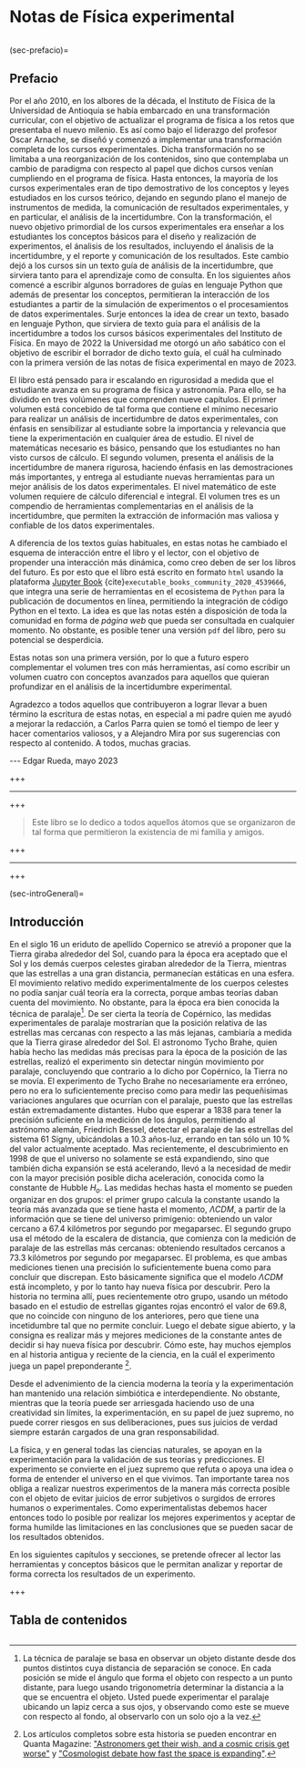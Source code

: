 # Notas de Física experimental

```{figure} logo.png
```

(sec-prefacio)=
## Prefacio

Por el año 2010, en los albores de la década, el Instituto de Física de la Universidad de Antioquia se había embarcado en una transformación curricular, con el objetivo de actualizar el programa de física a los retos que presentaba el nuevo milenio. Es así como bajo el liderazgo del profesor Oscar Arnache, se diseñó y comenzó a implementar una transformación completa de los cursos experimentales. Dicha transformación no se limitaba a una reorganización de los contenidos, sino que contemplaba un cambio de paradigma con respecto al papel que dichos cursos venían cumpliendo en el programa de física. Hasta entonces, la mayoría de los cursos experimentales eran de tipo demostrativo de los conceptos y leyes  estudiados en los cursos teórico, dejando en segundo plano el manejo de instrumentos de medida, la comunicación de resultados experimentales, y en particular, el análisis de la incertidumbre. Con la transformación, el nuevo objetivo primordial de los cursos experimentales era enseñar a los estudiantes los conceptos básicos para el diseño y realización de experimentos, el ánalisis de los resultados, incluyendo el ánalisis de la incertidumbre, y el reporte y comunicación de los resultados. Este cambio dejó a los cursos sin un texto guía de análisis de la incertidumbre, que sirviera tanto para el aprendizaje como de consulta. En los siguientes años comencé a escribir algunos borradores de guías en lenguaje Python que además de presentar los conceptos, permitieran la interacción de los estudiantes a partir de la simulación de experimentos o el procesamientos de datos experimentales. Surje entonces la idea de crear un texto, basado en lenguaje Python, que sirviera de texto guía para el análisis de la incertidumbre a todos los cursos básicos experimentales del Instituto de Física. En mayo de 2022 la Universidad me otorgó un año sabático con el objetivo de escribir el borrador de dicho texto guía, el cuál ha culminado con la primera versión de las notas de física experimental en mayo de 2023.

El libro está pensado para ir escalando en rigurosidad a medida que el estudiante avanza en su programa de física y astronomía. Para ello, se ha dividido en tres volúmenes que comprenden nueve capítulos. El primer volumen está concebido de tal forma que contiene el mínimo necesario para realizar un análisis de incertidumbre de datos experimentales, con énfasis en sensibilizar al estudiante sobre la importancia y relevancia que tiene la experimentación en cualquier área de estudio. El nivel de matemáticas necesario es básico, pensando que los estudiantes no han visto cursos de cálculo. El segundo volumen, presenta el análisis de la incertidumbre de manera rigurosa, haciendo énfasis en las demostraciones más importantes, y entrega al estudiante nuevas herramientas para un mejor análisis de los datos experimentales. El nivel matemático de este volumen requiere de cálculo diferencial e integral. El volumen tres es un compendio de herramientas complementarias en el análisis de la incertidumbre, que permiten la extracción de información mas valiosa y confiable de los datos experimentales.

A diferencia de los textos guías habituales, en estas notas he cambiado el esquema de interacción entre el libro y el lector, con el objetivo de propender una interacción más dinámica, como creo deben de ser los libros del futuro. Es por esto que el libro está escrito en formato `html` usando la plataforma [Jupyter Book](https://jupyterbook.org) {cite}`executable_books_community_2020_4539666`, que integra una serie de herramientas en el ecosistema de `Python` para la publicación de documentos en línea, permitiendo la integración de código Python en el texto. La idea es que las notas estén a disposición de toda la comunidad en forma de *página web* que pueda ser consultada en cualquier momento. No obstante, es posible tener una versión `pdf` del libro, pero su potencial se desperdicia.

Estas notas son una primera versión, por lo que a futuro espero complementar el volumen tres con más herramientas, así como escribir un volumen cuatro con conceptos avanzados para aquellos que quieran profundizar en el análisis de la incertidumbre experimental.

Agradezco a todos aquellos que contribuyeron a lograr llevar a buen término la escritura de estas notas, en especial a mi padre quien me ayudó a mejorar la redacción, a Carlos Parra quien se tomó el tiempo de leer y hacer comentarios valiosos, y a Alejandro Mira por sus sugerencias con respecto al contenido. A todos, muchas gracias.

--- Edgar Rueda, mayo 2023


+++

---

+++


>Este libro se lo dedico a todos aquellos átomos que se organizaron de tal forma que permitieron la existencia de mi familia y amigos.

+++

---

+++

(sec-introGeneral)=
## Introducción

En el siglo 16 un eriduto de apellido Copernico se atrevió a proponer que la Tierra giraba alrededor del Sol, cuando para la época era aceptado que el Sol y los demás cuerpos celestes giraban alrededor de la Tierra, mientras que las estrellas a una gran distancia, permanecían estáticas en una esfera. El movimiento relativo medido experimentalmente de los cuerpos celestes no podía sanjar cuál teoría era la correcta, porque ambas teorías daban cuenta del movimiento. No obstante, para la época era bien conocida la técnica de paralaje[^paralaje]. De ser cierta la teoría de Copérnico, las medidas experimentales de paralaje mostrarían que la posición relativa de las estrellas mas cercanas con respecto a las más lejanas, cambiaría a medida que la Tierra girase alrededor del Sol. El astronomo Tycho Brahe, quien había hecho las medidas más precisas para la época de la posición de las estrellas, realizó el experimento sin detectar ningún movimiento por paralaje, concluyendo que contrario a lo dicho por Copérnico, la Tierra no se movía. El experimento de Tycho Brahe no necesariamente era erróneo, pero no era lo suficientemente preciso como para medir las pequeñisimas variaciones angulares que ocurrían con el paralaje, puesto que las estrellas están extremadamente distantes. Hubo que esperar a 1838 para tener la precisión suficiente en la medición de los ángulos, permitiendo al astrónomo alemán, Friedrich Bessel, detectar el paralaje de las estrellas del sistema 61 Signy, ubicándolas a $10.3$ años-luz, errando en tan sólo un $10\,\%$ del valor actualmente aceptado. Mas recientemente, el descubrimiento en 1998 de que el universo no solamente se está expandiendo, sino que también dicha expansión se está acelerando, llevó a la necesidad de medir con la mayor precisión posible dicha aceleración, conocida como la constante de Hubble $H_o$. Las medidas hechas hasta el momento se pueden organizar en dos grupos: el primer grupo calcula la constante usando la teoría más avanzada que se tiene hasta el momento, $\Lambda CDM$, a partir de la información que se tiene del universo primigenio: obteniendo un valor cercano a $67.4$ kilómetros por segundo por megaparsec. El segundo grupo usa el método de la escalera de distancia, que comienza con la medición de paralaje de las estrellas más cercanas: obteniendo resultados cercanos a $73.3$ kilómetros por segundo por megaparsec. El problema, es que ambas mediciones tienen una precisión lo suficientemente buena como para concluir que discrepan. Esto básicamente significa que el modelo $\Lambda CDM$ está incompleto, y por lo tanto hay nueva física por descubrir. Pero la historia no termina allí, pues recientemente otro grupo, usando un método basado en el estudio de estrellas gigantes rojas encontró el valor de $69.8$, que no coincide con ninguno de los anteriores, pero que tiene una incetidumbre tal que no permite concluir. Luego el debate sigue abierto, y la consigna es realizar más y mejores mediciones de la constante antes de decidir si hay nueva física por descubrir. Cómo este, hay muchos ejemplos en al historia antigua y reciente de la ciencia, en la cuál el experimento juega un papel preponderante [^QM].

[^paralaje]: La técnica de paralaje se basa en observar un objeto distante desde dos puntos distintos cuya distancia de separación se conoce. En cada posición se mide el ángulo que forma el objeto con respecto a un punto distante, para luego usando trigonometría determinar la distancia a la que se encuentra el objeto. Usted puede experimentar el paralaje ubicando un lapiz cerca a sus ojos, y observando como este se mueve con respecto al fondo, al observarlo con un solo ojo a la vez.

[^QM]: Los artículos completos sobre esta historia se pueden encontrar en Quanta Magazine: ["Astronomers get their wish, and a cosmic crisis get worse"](https://www.quantamagazine.org/astronomers-get-their-wish-and-the-hubble-crisis-gets-worse-20201217/) y ["Cosmologist debate how fast the space is expanding"](https://www.quantamagazine.org/cosmologists-debate-how-fast-the-universe-is-expanding-20190808/).

Desde el advenimiento de la ciencia moderna la teoría y la experimentación han mantenido una relación simbiótica e interdependiente. No obstante, mientras que la teoría puede ser arriesgada haciendo uso de una creatividad sin límites, la experimentación, en su papel de juez supremo, no puede correr riesgos en sus deliberaciones, pues sus juicios de verdad siempre estarán cargados de una gran responsabilidad.

La física, y en general todas las ciencias naturales, se apoyan en la experimentación para la validación de sus teorías y predicciones. El experimento se convierte en el juez supremo que refuta o apoya una idea o forma de entender el universo en el que vivimos. Tan importante tarea nos obliga a realizar nuestros experimentos de la manera más correcta posible con el objeto de evitar juicios de error subjetivos o surgidos de errores humanos o experimentales. Como experimentalistas debemos hacer entonces todo lo posible por realizar los mejores experimentos y aceptar de forma humilde las limitaciones en las conclusiones que se pueden sacar de los resultados obtenidos. 

En los siguientes capítulos y secciones, se pretende ofrecer al lector las herramientas y conceptos básicos que le permitan analizar y reportar de forma correcta los resultados de un experimento.


+++

## Tabla de contenidos

```{tableofcontents}
```
